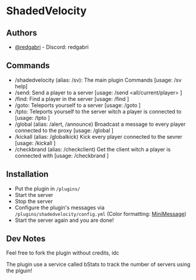 
# ShadedVelocity



## Authors

- [@redgabri](https://www.github.com/redgabri) - Discord: redgabri


## Commands

- /shadedvelocity (alias: /sv): The main plugin Commands [usage: /sv help]
- /send: Send a player to a server [usage: /send <all/current/player> <server>]
- /find: Find a player in the server [usage: /find <player>]
- /goto: Teleports yourself to a server [usage: /goto <server>]
- /tpto: Teleports yourself to the server witch a player is connected to [usage: /tpto <player>]
- /global (alias: /alert, /announce) Broadcast a message to every player connected to the proxy [usage: /global <message>]
- /kickall (alias: /globalkick) Kick every player connected to the sevrer [usage: /kickall <optional reason>]
- /checkbrand (alias: /checkclient) Get the client witch a player is connected with [usage: /checkbrand <player>] 


## Installation

- Put the plugin in ```/plugins/```
- Start the server
- Stop the server
- Configure the plugin's messages via ```/plugins/shadedvelocity/config.yml``` (Color formatting: [MiniMessage](https://docs.advntr.dev/minimessage/format.html#color))
- Start the server again and you are done!

## Dev Notes

Feel free to fork the plugin without credits, idc 

The plugin use a service called bStats to track the number of servers using the plguin!
